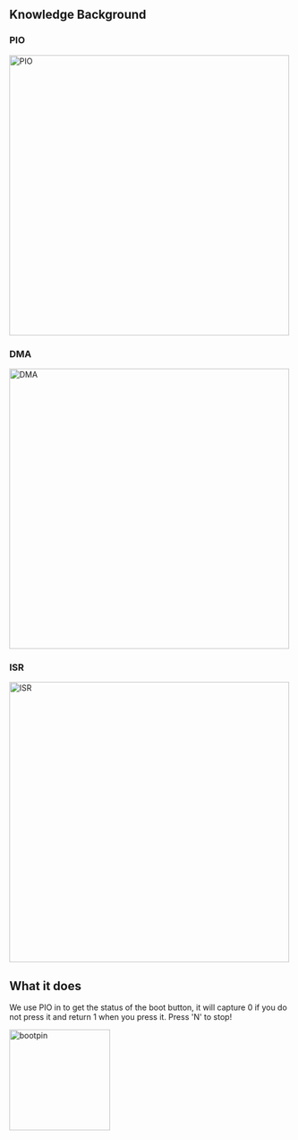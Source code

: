 ## Knowledge Background

### PIO

<img width="500" alt="PIO" src="https://user-images.githubusercontent.com/87698138/202053845-9b1fc7c9-7e43-4745-8665-b60f606b7e16.png">


### DMA

<img width="500" alt="DMA" src="https://user-images.githubusercontent.com/87698138/202053899-606a6459-9b63-4c1a-a43a-dda063421817.png">

### ISR

<img width="500" alt="ISR" src="https://user-images.githubusercontent.com/87698138/202053950-e754dfd9-1913-4d67-9ff9-c2de96abd07b.png">

## What it does

We use PIO in to get the status of the boot button, it will capture 0 if you do not press it and return 1 when you press it. Press 'N' to stop!

<img width="180" alt="bootpin" src="https://user-images.githubusercontent.com/87698138/202353599-ff524c45-9037-45d3-9b4e-4dbf3991054c.png">
